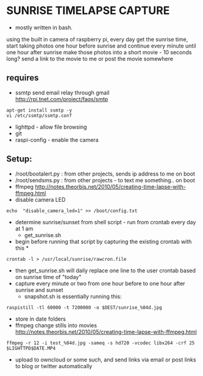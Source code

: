 SUNRISE TIMELAPSE CAPTURE
======

 * mostly written in bash.

using the built in camera of raspberry pi, every day get the sunrise time,
start taking photos one hour before sunrise and continue every minute until one hour after sunrise
make those photos into a short movie - 10 seconds long?
send a link to the movie to me or post the movie somewhere

requires 
-------
 * ssmtp
send email relay through gmail http://rpi.tnet.com/project/faqs/smtp
```
apt-get install ssmtp -y
vi /etc/ssmtp/ssmtp.conf
```
 - lighttpd - allow file browsing
 - git
 - raspi-config - enable the camera
 
Setup:
-----
 * /root/bootalert.py : from other projects, sends ip address to me on boot
 * /root/sendsms.py : from other projects - to text me something.. on boot
 * ffmpeg http://notes.theorbis.net/2010/05/creating-time-lapse-with-ffmpeg.html
 * disable camera LED
```
echo  "disable_camera_led=1" >> /boot/config.txt
```
 * determine sunrise/sunset from shell script  - run from crontab every day at 1 am
   * get_sunrise.sh
 * begin before running that script by capturing the existing crontab with this * 
```
crontab -l > /usr/local/sunrise/rawcron.file 
```
  * then get_sunrise.sh will daily replace  one line to the user crontab based on sunrise time of "today"
* capture every minute or two from one hour before to one hour after sunrise and sunset
  * snapshot.sh is essentially running this:
```
raspistill -tl 60000 -t 7200000 -o $DEST/sunrise_%04d.jpg
```
  * store in date folders
  * ffmpeg change stills into movies 
http://notes.theorbis.net/2010/05/creating-time-lapse-with-ffmpeg.html
```
ffmpeg -r 12 -i test_%04d.jpg -sameq -s hd720 -vcodec libx264 -crf 25 $LIGHTTPD$DATE.MP4
```

 * upload to owncloud or some such, and send links via email or post links to blog or twitter automatically
